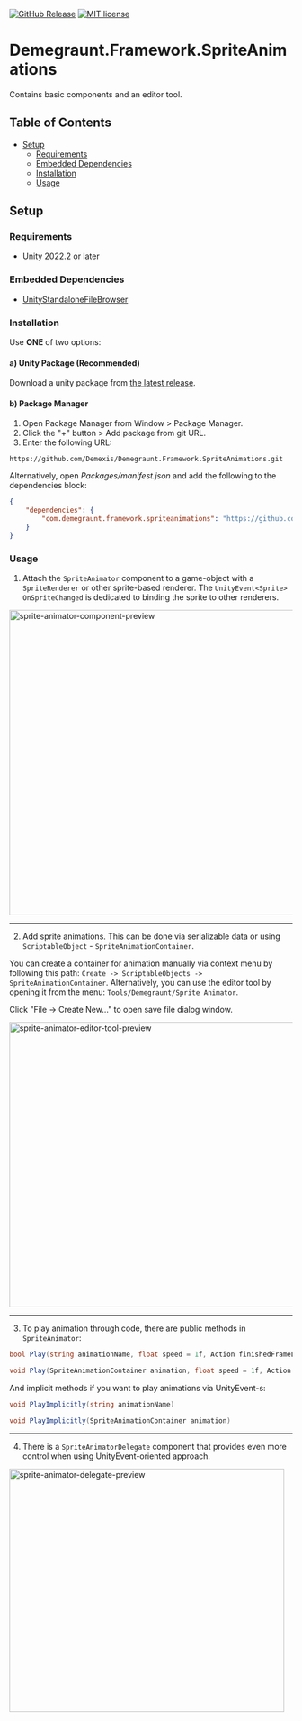 ﻿[![GitHub Release](https://img.shields.io/github/v/release/Demexis/Demegraunt.Framework.SpriteAnimations.svg)](https://github.com/Demexis/Demegraunt.Framework.SpriteAnimations/releases/latest)
[![MIT license](https://img.shields.io/badge/license-MIT-blue.svg)](LICENSE)
# Demegraunt.Framework.SpriteAnimations

Contains basic components and an editor tool.

## Table of Contents
- [Setup](#setup)
  - [Requirements](#requirements)
  - [Embedded Dependencies](#embedded-dependencies)
  - [Installation](#installation)
  - [Usage](#usage)

## Setup

### Requirements

* Unity 2022.2 or later

### Embedded Dependencies

* [UnityStandaloneFileBrowser](https://github.com/gkngkc/UnityStandaloneFileBrowser)

### Installation

Use __ONE__ of two options:

#### a) Unity Package (Recommended)
Download a unity package from [the latest release](../../releases).

#### b) Package Manager
1. Open Package Manager from Window > Package Manager.
2. Click the "+" button > Add package from git URL.
3. Enter the following URL:
```
https://github.com/Demexis/Demegraunt.Framework.SpriteAnimations.git
```

Alternatively, open *Packages/manifest.json* and add the following to the dependencies block:

```json
{
    "dependencies": {
        "com.demegraunt.framework.spriteanimations": "https://github.com/Demexis/Demegraunt.Framework.SpriteAnimations.git"
    }
}
```

### Usage
1) Attach the `SpriteAnimator` component to a game-object with a `SpriteRenderer` or other sprite-based renderer. The `UnityEvent<Sprite> OnSpriteChanged` is dedicated to binding the sprite to other renderers.

<img width="650" height="542" alt="sprite-animator-component-preview" src="https://github.com/user-attachments/assets/4cea309a-3d43-4d06-a2f1-dffc044cedaa" />

---
2) Add sprite animations. This can be done via serializable data or using `ScriptableObject` - `SpriteAnimationContainer`. 

You can create a container for animation manually via context menu by following this path: `Create -> ScriptableObjects -> SpriteAnimationContainer`. Alternatively, you can use the editor tool by opening it from the menu: `Tools/Demegraunt/Sprite Animator`.

Click "File -> Create New..." to open save file dialog window.

<img width="923" height="506" alt="sprite-animator-editor-tool-preview" src="https://github.com/user-attachments/assets/28e4f60c-6aa3-49b0-aeab-b87b06627a58" />

---
3) To play animation through code, there are public methods in `SpriteAnimator`: 

```cs
bool Play(string animationName, float speed = 1f, Action finishedFrameLoop = null, SpriteAnimationPlayerSettings settings = default)
```
```cs
void Play(SpriteAnimationContainer animation, float speed = 1f, Action finishedFrameLoop = null, SpriteAnimationPlayerSettings settings = default)
```

And implicit methods if you want to play animations via UnityEvent-s:
```cs
void PlayImplicitly(string animationName)
```
```cs
void PlayImplicitly(SpriteAnimationContainer animation)
```

---
4) There is a `SpriteAnimatorDelegate` component that provides even more control when using UnityEvent-oriented approach.

<img width="489" height="432" alt="sprite-animator-delegate-preview" src="https://github.com/user-attachments/assets/9e3f477e-0a77-4799-a813-da2b01fcda56" />
